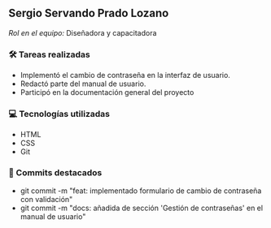 ## Sergio Servando Prado Lozano

*Rol en el equipo:* Diseñadora y capacitadora

### 🛠️ Tareas realizadas
- Implementó el cambio de contraseña en la interfaz de usuario.
- Redactó parte del manual de usuario.
- Participó en la documentación general del proyecto

### 💻 Tecnologías utilizadas
- HTML  
- CSS   
- Git

### 📌 Commits destacados
- git commit -m "feat: implementado formulario de cambio de contraseña con validación"
- git commit -m "docs: añadida de sección 'Gestión de contraseñas' en el manual de usuario"
